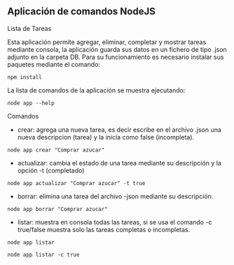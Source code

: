 ## Aplicación de comandos NodeJS

Lista de Tareas

Esta aplicación permite agregar, eliminar, completar y mostrar tareas mediante consola, la aplicación guarda sus datos en un fichero de tipo .json adjunto en la carpeta DB.
Para su funcionamiento es necesario instalar sus paquetes mediante el comando:

```
npm install
```

La lista de comandos de la aplicación se muestra ejecutando:

```
node app --help
```

Comandos

- crear: agrega una nueva tarea, es decir escribe en el archivo .json una nueva descripcion (tarea) y la inicia como false (incompleta).


```
node app crear "Comprar azucar"
```

- actualizar: cambia el estado de una tarea mediante su descripción y la opción -t (completado) 

```
node app actualizar "Comprar azucar" -t true
```

- borrar: elimina una tarea del archivo -json mediante su descripción.

```
node app borrar "Comprar azucar"
```

- listar: muestra en consola todas las tareas, si se usa el comando -c true/false muestra solo las tareas completas o incompletas.

```
node app listar
```

```
node app listar -c true
```
